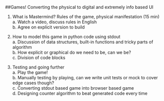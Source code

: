 ##Games! Converting the physical to digital and extremely info based UI

1. What is Mastermind? Rules of the game, physical manifestation (15 min)     
    a. Watch a video, discuss rules in English    
    b. Agree on explicit version to build

2. How to model this game in python code using stdout    
    a. Discussion of data structures, built-in functions and tricky parts of algorithm        
    b. How explicit or graphical do we need to be, can we be?    
    c. Division of code blocks    

3. Testing and going further    
    a. Play the game!    
    b. Manually testing by playing, can we write unit tests or mock to cover edge cases though?    
    c. Converting stdout based game into browser based game    
    d. Designing counter algorithm to beat generated code every time    
